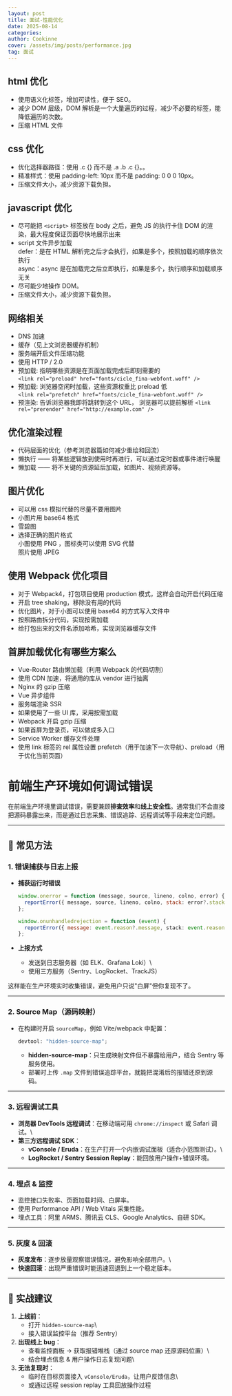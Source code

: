 ```yaml
---
layout: post
title: 面试-性能优化
date: 2025-08-14
categories:
author: Cookinne
cover: /assets/img/posts/performance.jpg
tag: 面试
---
```


## html 优化

- 使用语义化标签，增加可读性，便于 SEO。
- 减少 DOM 层级，DOM 解析是一个大量遍历的过程，减少不必要的标签，能降低遍历的次数。
- 压缩 HTML 文件

## css 优化

- 优化选择器路径：使用 .c {} 而不是 .a .b .c {}。。
- 精准样式：使用 padding-left: 10px 而不是 padding: 0 0 0 10px。
- 压缩文件大小，减少资源下载负担。

## javascript 优化

- 尽可能把 `<script>` 标签放在 body 之后，避免 JS 的执行卡住 DOM 的渲染，最大程度保证页面尽快地展示出来
- script 文件异步加载  
  defer：是在 HTML 解析完之后才会执行，如果是多个，按照加载的顺序依次执行  
  async：async 是在加载完之后立即执行，如果是多个，执行顺序和加载顺序无关
- 尽可能少地操作 DOM。
- 压缩文件大小，减少资源下载负担。

## 网络相关

- DNS 加速
- 缓存（见上文浏览器缓存机制）
- 服务端开启文件压缩功能
- 使用 HTTP / 2.0
- 预加载: 指明哪些资源是在页面加载完成后即刻需要的  
   `<link rel="preload" href="fonts/cicle_fina-webfont.woff" />`
- 预加载: 浏览器空闲时加载，这些资源权重比 preload 低  
   `<link rel="prefetch" href="fonts/cicle_fina-webfont.woff" />`
- 预渲染: 告诉浏览器我即将跳转到这个 URL， 浏览器可以提前解析
  `<link rel="prerender" href="http://example.com" />`

## 优化渲染过程

- 代码层面的优化（参考浏览器篇如何减少重绘和回流）
- 懒执行 —— 将某些逻辑放到使用时再进行，可以通过定时器或事件进行唤醒
- 懒加载 —— 将不关键的资源延后加载，如图片、视频资源等。

## 图片优化

- 可以用 css 模拟代替的尽量不要用图片
- 小图片用 base64 格式
- 雪碧图
- 选择正确的图片格式  
  小图使用 PNG ，图标类可以使用 SVG 代替  
  照片使用 JPEG

## 使用 Webpack 优化项目

- 对于 Webpack4，打包项目使用 production 模式，这样会自动开启代码压缩
- 开启 tree shaking，移除没有用的代码
- 优化图片，对于小图可以使用 base64 的方式写入文件中
- 按照路由拆分代码，实现按需加载
- 给打包出来的文件名添加哈希，实现浏览器缓存文件

## 首屏加载优化有哪些方案么

- Vue-Router 路由懒加载（利用 Webpack 的代码切割）
- 使用 CDN 加速，将通用的库从 vendor 进行抽离
- Nginx 的 gzip 压缩
- Vue 异步组件
- 服务端渲染 SSR
- 如果使用了一些 UI 库，采用按需加载
- Webpack 开启 gzip 压缩
- 如果首屏为登录页，可以做成多入口
- Service Worker 缓存文件处理
- 使用 link 标签的 rel 属性设置 prefetch（用于加速下一次导航）、preload（用于优化当前页面）

# 前端生产环境如何调试错误

在前端生产环境里调试错误，需要兼顾**排查效率**和**线上安全性**。通常我们不会直接把源码暴露出来，而是通过日志采集、错误追踪、远程调试等手段来定位问题。

---

## 🔧 常见方法

### 1. **错误捕获与日志上报**

- **捕获运行时错误**

  ```js
  window.onerror = function (message, source, lineno, colno, error) {
    reportError({ message, source, lineno, colno, stack: error?.stack });
  };

  window.onunhandledrejection = function (event) {
    reportError({ message: event.reason?.message, stack: event.reason?.stack });
  };
  ```

- **上报方式**

  - 发送到日志服务器（如 ELK、Grafana Loki）\
  - 使用三方服务（Sentry、LogRocket、TrackJS）

这样能在生产环境实时收集错误，避免用户只说"白屏"但你复现不了。

---

### 2. **Source Map（源码映射）**

- 在构建时开启 `sourceMap`，例如 Vite/webpack 中配置：

  ```js
  devtool: "hidden-source-map";
  ```

  - **hidden-source-map**：只生成映射文件但不暴露给用户，结合 Sentry
    等服务使用。
  - 部署时上传 `.map`
    文件到错误追踪平台，就能把混淆后的报错还原到源码。

---

### 3. **远程调试工具**

- **浏览器 DevTools 远程调试**：在移动端可用 `chrome://inspect` 或
  Safari 调试。\
- **第三方远程调试 SDK**：
  - **vConsole /
    Eruda**：在生产打开一个内嵌调试面板（适合小范围测试）。\
  - **LogRocket / Sentry Session Replay**：能回放用户操作+错误环境。

---

### 4. **埋点 & 监控**

- 监控接口失败率、页面加载时间、白屏率。
- 使用 Performance API / Web Vitals 采集性能。
- 埋点工具：阿里 ARMS、腾讯云 CLS、Google Analytics、自研 SDK。

---

### 5. **灰度 & 回滚**

- **灰度发布**：逐步放量观察错误情况，避免影响全部用户。\
- **快速回滚**：出现严重错误时能迅速回退到上一个稳定版本。

---

## 🚀 实战建议

1.  **上线前**：
    - 打开 `hidden-source-map`\
    - 接入错误监控平台（推荐 Sentry）
2.  **出现线上 bug**：
    - 查看监控面板 → 获取报错堆栈（通过 source map 还原源码位置）\
    - 结合埋点信息 & 用户操作日志复现问题\
3.  **无法复现时**：
    - 临时在目标页面接入 `vConsole/Eruda`，让用户反馈信息\
    - 或通过远程 session replay 工具回放操作过程

